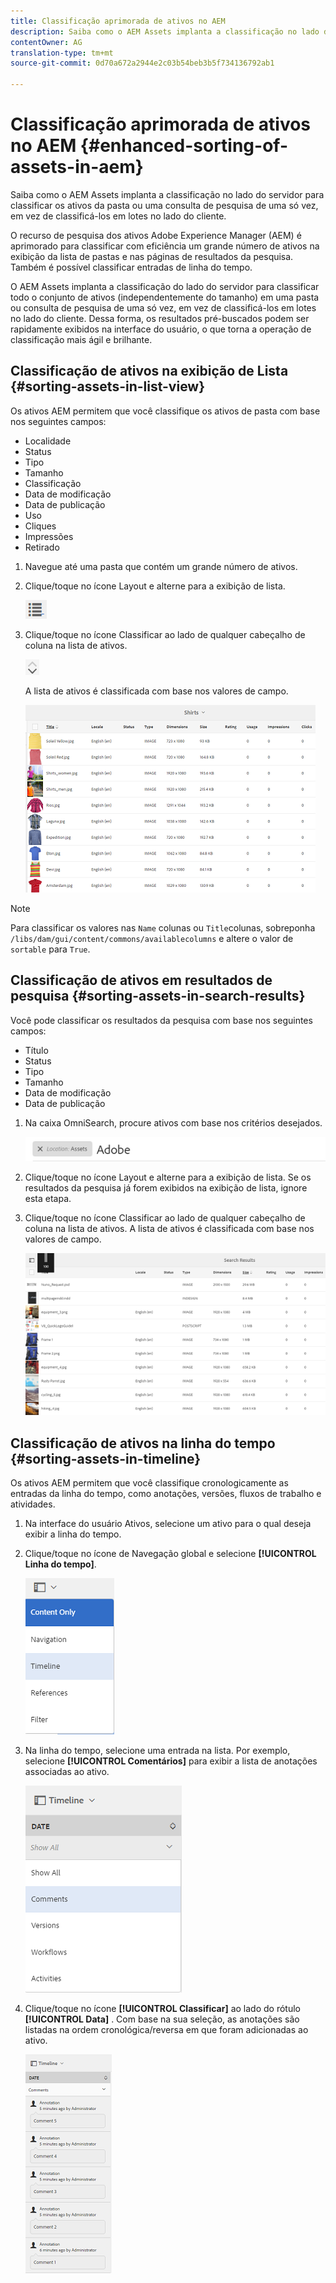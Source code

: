 ```yaml
---
title: Classificação aprimorada de ativos no AEM
description: Saiba como o AEM Assets implanta a classificação no lado do servidor para classificar os ativos da pasta ou uma consulta de pesquisa de uma só vez, em vez de classificá-los em lotes no lado do cliente.
contentOwner: AG
translation-type: tm+mt
source-git-commit: 0d70a672a2944e2c03b54beb3b5f734136792ab1

---
```



# Classificação aprimorada de ativos no AEM {#enhanced-sorting-of-assets-in-aem}

Saiba como o AEM Assets implanta a classificação no lado do servidor para classificar os ativos da pasta ou uma consulta de pesquisa de uma só vez, em vez de classificá-los em lotes no lado do cliente.

O recurso de pesquisa dos ativos Adobe Experience Manager (AEM) é aprimorado para classificar com eficiência um grande número de ativos na exibição da lista de pastas e nas páginas de resultados da pesquisa. Também é possível classificar entradas de linha do tempo.

O AEM Assets implanta a classificação do lado do servidor para classificar todo o conjunto de ativos (independentemente do tamanho) em uma pasta ou consulta de pesquisa de uma só vez, em vez de classificá-los em lotes no lado do cliente. Dessa forma, os resultados pré-buscados podem ser rapidamente exibidos na interface do usuário, o que torna a operação de classificação mais ágil e brilhante.

## Classificação de ativos na exibição de Lista {#sorting-assets-in-list-view}

Os ativos AEM permitem que você classifique os ativos de pasta com base nos seguintes campos:

* Localidade
* Status
* Tipo
* Tamanho
* Classificação
* Data de modificação
* Data de publicação
* Uso
* Cliques
* Impressões
* Retirado

1. Navegue até uma pasta que contém um grande número de ativos.
1. Clique/toque no ícone Layout e alterne para a exibição de lista.

   ![chlimage_1-394](assets/chlimage_1-394.png)

1. Clique/toque no ícone Classificar ao lado de qualquer cabeçalho de coluna na lista de ativos.

   ![chlimage_1-395](assets/chlimage_1-395.png)

   A lista de ativos é classificada com base nos valores de campo.

   ![chlimage_1-396](assets/chlimage_1-396.png)

>[!NOTE]
>
>Para classificar os valores nas `Name` colunas ou `Title`colunas, sobreponha `/libs/dam/gui/content/commons/availablecolumns` e altere o valor de `sortable` para `True`.

## Classificação de ativos em resultados de pesquisa {#sorting-assets-in-search-results}

Você pode classificar os resultados da pesquisa com base nos seguintes campos:

* Título
* Status
* Tipo
* Tamanho
* Data de modificação
* Data de publicação

1. Na caixa OmniSearch, procure ativos com base nos critérios desejados.

   ![chlimage_1-397](assets/chlimage_1-397.png)

1. Clique/toque no ícone Layout e alterne para a exibição de lista. Se os resultados da pesquisa já forem exibidos na exibição de lista, ignore esta etapa.
1. Clique/toque no ícone Classificar ao lado de qualquer cabeçalho de coluna na lista de ativos. A lista de ativos é classificada com base nos valores de campo.

   ![chlimage_1-398](assets/chlimage_1-398.png)

## Classificação de ativos na linha do tempo {#sorting-assets-in-timeline}

Os ativos AEM permitem que você classifique cronologicamente as entradas da linha do tempo, como anotações, versões, fluxos de trabalho e atividades.

1. Na interface do usuário Ativos, selecione um ativo para o qual deseja exibir a linha do tempo.
1. Clique/toque no ícone de Navegação global e selecione **[!UICONTROL Linha do tempo]**.

   ![chlimage_1-399](assets/chlimage_1-399.png)

1. Na linha do tempo, selecione uma entrada na lista. Por exemplo, selecione **[!UICONTROL Comentários]** para exibir a lista de anotações associadas ao ativo.

   ![chlimage_1-400](assets/chlimage_1-400.png)

1. Clique/toque no ícone **[!UICONTROL Classificar]** ao lado do rótulo **[!UICONTROL Data]** . Com base na sua seleção, as anotações são listadas na ordem cronológica/reversa em que foram adicionadas ao ativo.

   ![chlimage_1-401](assets/chlimage_1-401.png)

